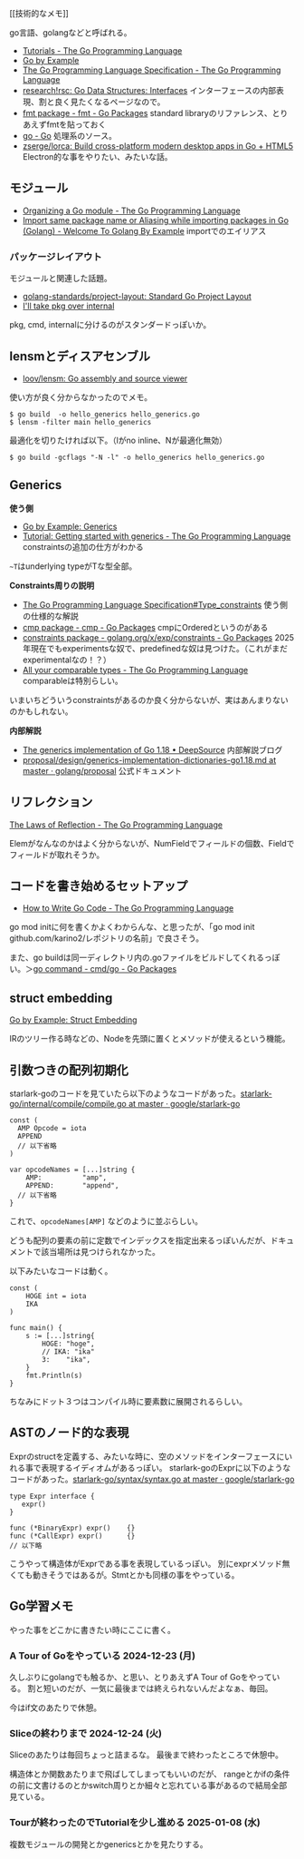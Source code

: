 [[技術的なメモ]]

go言語、golangなどと呼ばれる。

- [Tutorials - The Go Programming Language](https://go.dev/doc/tutorial/)
- [Go by Example](https://gobyexample.com/)
- [The Go Programming Language Specification - The Go Programming Language](https://go.dev/ref/spec)
- [research!rsc: Go Data Structures: Interfaces](https://research.swtch.com/interfaces) インターフェースの内部表現、割と良く見たくなるページなので。
- [fmt package - fmt - Go Packages](https://pkg.go.dev/fmt) standard libraryのリファレンス、とりあえずfmtを貼っておく
- [go - Go](https://cs.opensource.google/go/go) 処理系のソース。
- [zserge/lorca: Build cross-platform modern desktop apps in Go + HTML5](https://github.com/zserge/lorca) Electron的な事をやりたい、みたいな話。

## モジュール

- [Organizing a Go module - The Go Programming Language](https://go.dev/doc/modules/layout)
- [Import same package name or Aliasing while importing packages in Go (Golang) - Welcome To Golang By Example](https://golangbyexample.com/import-same-package-name-golang/) importでのエイリアス

### パッケージレイアウト

モジュールと関連した話題。

- [golang-standards/project-layout: Standard Go Project Layout](https://github.com/golang-standards/project-layout?tab=readme-ov-file)
- [I'll take pkg over internal](https://travisjeffery.com/b/2019/11/i-ll-take-pkg-over-internal/)

pkg, cmd, internalに分けるのがスタンダードっぽいか。

## lensmとディスアセンブル

- [loov/lensm: Go assembly and source viewer](https://github.com/loov/lensm?tab=readme-ov-file)

使い方が良く分からなかったのでメモ。

```
$ go build  -o hello_generics hello_generics.go
$ lensm -filter main hello_generics
```

最適化を切りたければ以下。（lがno inline、Nが最適化無効）

```
$ go build -gcflags "-N -l" -o hello_generics hello_generics.go
```
 
## Generics

**使う側**

- [Go by Example: Generics](https://gobyexample.com/generics)
- [Tutorial: Getting started with generics - The Go Programming Language](https://go.dev/doc/tutorial/generics) constraintsの追加の仕方がわかる

`~T`はunderlying typeがTな型全部。

**Constraints周りの説明**

- [The Go Programming Language Specification#Type_constraints](https://go.dev/ref/spec#Type_constraints) 使う側の仕様的な解説
- [cmp package - cmp - Go Packages](https://pkg.go.dev/cmp#Ordered) cmpにOrderedというのがある
- [constraints package - golang.org/x/exp/constraints - Go Packages](https://pkg.go.dev/golang.org/x/exp/constraints) 2025年現在でもexperimentsな奴で、predefinedな奴は見つけた。（これがまだexperimentalなの！？）
- [All your comparable types - The Go Programming Language](https://go.dev/blog/comparable) comparableは特別らしい。

いまいちどういうconstraintsがあるのか良く分からないが、実はあんまりないのかもしれない。

**内部解説**

- [The generics implementation of Go 1.18 • DeepSource](https://deepsource.com/blog/go-1-18-generics-implementation) 内部解説ブログ
- [proposal/design/generics-implementation-dictionaries-go1.18.md at master · golang/proposal](https://github.com/golang/proposal/blob/master/design/generics-implementation-dictionaries-go1.18.md) 公式ドキュメント

## リフレクション

[The Laws of Reflection - The Go Programming Language](https://go.dev/blog/laws-of-reflection)

Elemがなんなのかはよく分からないが、NumFieldでフィールドの個数、Fieldでフィールドが取れそうか。

## コードを書き始めるセットアップ

- [How to Write Go Code - The Go Programming Language](https://go.dev/doc/code)

go mod initに何を書くかよくわからんな、と思ったが、「go mod init github.com/karino2/レポジトリの名前」で良さそう。

また、go buildは同一ディレクトリ内の.goファイルをビルドしてくれるっぽい。＞[go command - cmd/go - Go Packages](https://pkg.go.dev/cmd/go#hdr-Compile_packages_and_dependencies)

## struct embedding

[Go by Example: Struct Embedding](https://gobyexample.com/struct-embedding)

IRのツリー作る時などの、Nodeを先頭に置くとメソッドが使えるという機能。

## 引数つきの配列初期化

starlark-goのコードを見ていたら以下のようなコードがあった。[starlark-go/internal/compile/compile.go at master · google/starlark-go](https://github.com/google/starlark-go/blob/master/internal/compile/compile.go)

```golang
const (
  AMP Opcode = iota
  APPEND
  // 以下省略
)

var opcodeNames = [...]string {
	AMP:          "amp",
	APPEND:       "append",
  // 以下省略
}
```

これで、`opcodeNames[AMP]` などのように並ぶらしい。

どうも配列の要素の前に定数でインデックスを指定出来るっぽいんだが、ドキュメントで該当場所は見つけられなかった。

以下みたいなコードは動く。

```golang
const (
	HOGE int = iota
	IKA
)

func main() {
	s := [...]string{
		HOGE: "hoge",
		// IKA: "ika"
		3:    "ika",
	}
	fmt.Println(s)
}
```

ちなみにドット３つはコンパイル時に要素数に展開されるらしい。

## ASTのノード的な表現

Exprのstructを定義する、みたいな時に、空のメソッドをインターフェースにいれる事で表現するイディオムがあるっぽい。
starlark-goのExprに以下のようなコードがあった。[starlark-go/syntax/syntax.go at master · google/starlark-go](https://github.com/google/starlark-go/blob/master/syntax/syntax.go#L220)

```golang
type Expr interface {
   expr()
}

func (*BinaryExpr) expr()    {}
func (*CallExpr) expr()      {}
// 以下略
```

こうやって構造体がExprである事を表現しているっぽい。 別にexprメソッド無くても動きそうではあるが。Stmtとかも同様の事をやっている。

## Go学習メモ 

やった事をどこかに書きたい時にここに書く。

### A Tour of Goをやっている 2024-12-23 (月)

久しぶりにgolangでも触るか、と思い、とりあえずA Tour of Goをやっている。
割と短いのだが、一気に最後までは終えられないんだよなぁ、毎回。

今はif文のあたりで休憩。

### Sliceの終わりまで 2024-12-24 (火)

Sliceのあたりは毎回ちょっと詰まるな。
最後まで終わったところで休憩中。

構造体とか関数あたりまで飛ばしてしまってもいいのだが、
rangeとかifの条件の前に文書けるのとかswitch周りとか細々と忘れている事があるので結局全部見ている。

### Tourが終わったのでTutorialを少し進める 2025-01-08 (水)

複数モジュールの開発とかgenericsとかを見たりする。